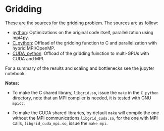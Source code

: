 # Gridding

These are the sources for the gridding problem.
The sources are as follow:

- [python](python): Optimizations on the original code itself, parallelization using mpi4py.
- [C_python](C_python): Offload of the gridding function to C and parallelization with hybrid MPI/OpenMP.
- [CUDA_python](CUDA_python): Offload of the gridding fuinction to multi-GPUs with CUDA and MPI.

For a summary of the results and scaling and bottlenecks see the jupyter notebook.

**Notes:** 

- To make the C shared library, `libgrid.so`, issue the `make` in the `C_python` directory, 
note that an MPI compiler is needed, it is tested with GNU `mpicc`.

- To make the CUDA shared libraries, by default `make` will compile the one 
without the MPI communications,`libgrid_cuda.so`, for the one with MPI calls, `libgrid_cuda_mpi.so`, 
issue the `make mpi`.
